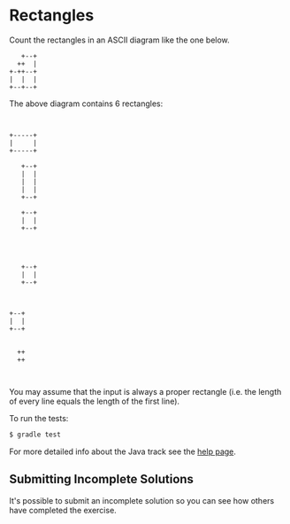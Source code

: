 # Rectangles

Count the rectangles in an ASCII diagram like the one below.

```
   +--+
  ++  |
+-++--+
|  |  |
+--+--+
```

The above diagram contains 6 rectangles:

```


+-----+
|     |
+-----+
```

```
   +--+
   |  |
   |  |
   |  |
   +--+
```

```
   +--+
   |  |
   +--+


```

```
       
       
   +--+
   |  |
   +--+
```

```
       
       
+--+
|  |
+--+
```

```
       
  ++   
  ++   
       
       
```

You may assume that the input is always a proper rectangle (i.e. the length of
every line equals the length of the first line).


To run the tests:

```sh
$ gradle test
```

For more detailed info about the Java track see the [help page](http://exercism.io/languages/java).



## Submitting Incomplete Solutions
It's possible to submit an incomplete solution so you can see how others have completed the exercise.

